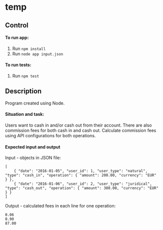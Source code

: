 # temp

## Control

#### To run app:
1. Run `npm install`
2. Run `node app input.json`

#### To run tests:
1. Run `npm test`

## Description

Program created using Node.

#### Situation and task:

Users want to cash in and/or cash out from their account. There are also commission fees for both cash in and cash out. Calculate commission fees using API configurations for both operations.

#### Expected input and output

Input - objects in JSON file:
```
[
    { "date": "2016-01-05", "user_id": 1, "user_type": "natural", "type": "cash_in", "operation": { "amount": 200.00, "currency": "EUR" } },
    { "date": "2016-01-06", "user_id": 2, "user_type": "juridical", "type": "cash_out", "operation": { "amount": 300.00, "currency": "EUR" } }
]
```

Output - calculated fees in each line for one operation:
```
0.06
0.90
87.00
```
